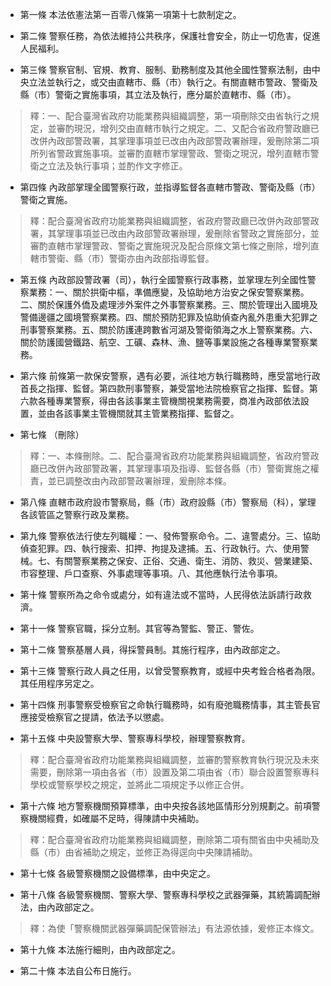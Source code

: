 * 第一條 本法依憲法第一百零八條第一項第十七款制定之。

* 第二條 警察任務，為依法維持公共秩序，保護社會安全，防止一切危害，促進人民福利。

* 第三條 警察官制、官規、教育、服制、勤務制度及其他全國性警察法制，由中央立法並執行之，或交由直轄市、縣（市）執行之。有關直轄市警政、警衛及縣（市）警衛之實施事項，其立法及執行，應分屬於直轄市、縣（市）。

> 釋：一、配合臺灣省政府功能業務與組織調整，第一項刪除交由省執行之規定，並審酌現況，增列交由直轄市執行之規定。二、又配合省政府警政廳已改併內政部警政署，其掌理事項並已改由內政部警政署辦理，爰刪除第二項所列省警政實施事項。並審酌直轄市掌理警政、警衛之現況，增列直轄市警衛之立法及執行事項；並酌作文字修正。

* 第四條 內政部掌理全國警察行政，並指導監督各直轄市警政、警衛及縣（市）警衛之實施。

> 釋：配合臺灣省政府功能業務與組織調整，省政府警政廳已改併內政部警政署，其掌理事項並已改由內政部警政署辦理，爰刪除省警政之實施部分，並審酌直轄市掌理警政、警衛之實施現況及配合原條文第七條之刪除，增列直轄市警衛、縣（市）警衛亦由內政部指導監督。

* 第五條 內政部設警政署（司），執行全國警察行政事務，並掌理左列全國性警察業務：一、關於拱衛中樞，準備應變，及協助地方治安之保安警察業務。二、關於保護外僑及處理涉外案件之外事警察業務。三、關於管理出入國境及警備邊疆之國境警察業務。四、關於預防犯罪及協助偵查內亂外患重大犯罪之刑事警察業務。五、關於防護連跨數省河湖及警衛領海之水上警察業務。六、關於防護國營鐵路、航空、工礦、森林、漁、鹽等事業設施之各種專業警察業務。

* 第六條 前條第一款保安警察，遇有必要，派往地方執行職務時，應受當地行政首長之指揮、監督。第四款刑事警察，兼受當地法院檢察官之指揮、監督。第六款各種專業警察，得由各該事業主管機關視業務需要，商准內政部依法設置，並由各該事業主管機關就其主管業務指揮、監督之。

* 第七條 （刪除）

> 釋：一、本條刪除。二、配合臺灣省政府功能業務與組織調整，省政府警政廳已改併內政部警政署，其掌理事項及指導、監督各縣（市）警衛實施之權責，並已調整改由內政部警政署辦理，爰刪除本條。

* 第八條 直轄市政府設市警察局，縣（市）政府設縣（市）警察局（科），掌理各該管區之警察行政及業務。

* 第九條 警察依法行使左列職權：一、發佈警察命令。二、違警處分。三、協助偵查犯罪。四、執行搜索、扣押、拘提及逮捕。五、行政執行。六、使用警械。七、有關警察業務之保安、正俗、交通、衛生、消防、救災、營業建築、市容整理、戶口查察、外事處理等事項。八、其他應執行法令事項。

* 第十條 警察所為之命令或處分，如有違法或不當時，人民得依法訴請行政救濟。

* 第十一條 警察官職，採分立制。其官等為警監、警正、警佐。

* 第十二條 警察基層人員，得採警員制。其施行程序，由內政部定之。

* 第十三條 警察行政人員之任用，以曾受警察教育，或經中央考銓合格者為限。其任用程序另定之。

* 第十四條 刑事警察受檢察官之命執行職務時，如有廢弛職務情事，其主管長官應接受檢察官之提請，依法予以懲處。

* 第十五條 中央設警察大學、警察專科學校，辦理警察教育。

> 釋：配合臺灣省政府功能業務與組織調整，並審酌警察教育執行現況及未來需要，刪除第一項由各省（市）設置及第二項由省（市）聯合設置警察專科學校或警察學校之規定，並將此二項規定予以修正合併。

* 第十六條 地方警察機關預算標準，由中央按各該地區情形分別規劃之。前項警察機關經費，如確屬不足時，得陳請中央補助。

> 釋：配合臺灣省政府功能業務與組織調整，刪除第二項有關省由中央補助及縣（市）由省補助之規定，並修正為得逕向中央陳請補助。

* 第十七條 各級警察機關之設備標準，由中央定之。

* 第十八條 各級警察機關、警察大學、警察專科學校之武器彈藥，其統籌調配辦法，由內政部定之。

> 釋：為使「警察機關武器彈藥調配保管辦法」有法源依據，爰修正本條文。

* 第十九條 本法施行細則，由內政部定之。

* 第二十條 本法自公布日施行。

